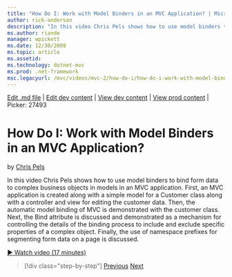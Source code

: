 ```yaml
---
title: "How Do I: Work with Model Binders in an MVC Application? | Microsoft Docs"
author: rick-anderson
description: "In this video Chris Pels shows how to use model binders to bind form data to complex business objects in models in an MVC application. First, an MVC applicat..."
ms.author: riande
manager: wpickett
ms.date: 12/30/2009
ms.topic: article
ms.assetid: 
ms.technology: dotnet-mvc
ms.prod: .net-framework
msc.legacyurl: /mvc/videos/mvc-2/how-do-i/how-do-i-work-with-model-binders-in-an-mvc-application
---
```

[Edit .md file](C:\Projects\msc\dev\Msc.Www\Web.ASP\App_Data\github\mvc\videos\mvc-2\how-do-i\how-do-i-work-with-model-binders-in-an-mvc-application.md) | [Edit dev content](http://www.aspdev.net/umbraco#/content/content/edit/26706) | [View dev content](http://docs.aspdev.net/tutorials/mvc/videos/mvc-2/how-do-i/how-do-i-work-with-model-binders-in-an-mvc-application.html) | [View prod content](http://www.asp.net/mvc/videos/mvc-2/how-do-i/how-do-i-work-with-model-binders-in-an-mvc-application) | Picker: 27493

How Do I: Work with Model Binders in an MVC Application?
====================
by [Chris Pels](https://twitter.com/chrispels)

In this video Chris Pels shows how to use model binders to bind form data to complex business objects in models in an MVC application. First, an MVC application is created along with a simple model for a Customer class along with a controller and view for editing the customer data. Then, the automatic model binding of MVC is demonstrated with the customer class. Next, the Bind attribute is discussed and demonstrated as a mechanism for controlling the details of the binding process to include and exclude specific properties of a complex object. Finally, the use of namespace prefixes for segmenting form data on a page is discussed.

[&#9654; Watch video (17 minutes)](https://channel9.msdn.com/Blogs/ASP-NET-Site-Videos/how-do-i-work-with-model-binders-in-an-mvc-application)

>[!div class="step-by-step"] [Previous](how-do-i-create-a-custom-html-helper-for-an-mvc-application.md) [Next](how-do-i-use-httpverbs-attributes-in-an-mvc-application.md)